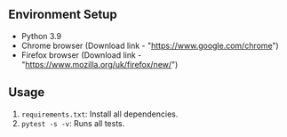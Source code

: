 ## Environment Setup
- Python 3.9 
- Chrome browser (Download link - "https://www.google.com/chrome")
- Firefox browser (Download link - "https://www.mozilla.org/uk/firefox/new/")

## Usage
1. `requirements.txt`:  Install all dependencies.
2. `pytest -s -v`:  Runs all tests.

